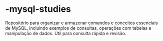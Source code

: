 # -mysql-studies
Repositório para organizar e armazenar comandos e conceitos essenciais de MySQL, incluindo exemplos de consultas, operações com tabelas e manipulação de dados. Útil para consulta rápida e revisão.
